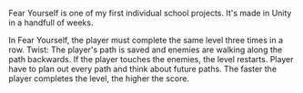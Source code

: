 Fear Yourself is one of my first individual school projects. It's made in Unity in a handfull of weeks. 

In Fear Yourself, the player must complete the same level three times in a row. Twist: The player's path is saved and enemies are walking along the path backwards. 
If the player touches the enemies, the level restarts. Player have to plan out every path and think about future paths. The faster the player completes the level, the higher the score.

